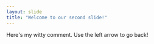 ```yaml
---
layout: slide
title: "Welcome to our second slide!"
---
```

Here's my witty comment.
Use the left arrow to go back!
